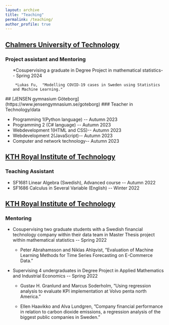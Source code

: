 ```yaml
---
layout: archive
title: "Teaching"
permalink: /teaching/
author_profile: true
---
```


## [Chalmers University of Technology](https://www.chalmers.se/en/)
### Project assistant and Mentoring
<ul>
*Cosupervising a graduate in Degree Project in mathematical statistics-- Spring 2024 

     *Lukas Fu,  "Modelling COVID-19 cases in Sweden using Statistics and Machine Learning."
</ul>
## [JENSEN gymnasium Göteborg](https://www.jensengymnasium.se/goteborg)
### Teacher in Technology/data
<ul>
    <li>Programming 1(Python language) -- Autumn 2023</li> 
    <li>Programming 2 (C# language) -- Autumn 2023</li>
    <li> Webdevelopment 1(HTML and CSS)-- Autumn 2023</li>
    <li> Webdevelopment 2(JavaScript)-- Autumn 2023</li>
    <li> Computer and network technology-- Autumn 2023</li>
    
</ul>

## [KTH Royal Institute of Technology](https://www.kth.se/en)
### Teaching Assistant
<ul>
	<li>SF1681 Linear Algebra (Swedish), Advanced course -- Autumn 2022</li> 
	<li>SF1686 Calculus in Several Variable (English) -- Winter 2022</li>
</ul>

## [KTH Royal Institute of Technology](https://www.kth.se/en)
### Mentoring

* Cosupervising two graduate students with a Swedish financial technology company within their data team in Master Thesis project within mathematical statistics -- Spring 2022

     * Peter Abrahamsson and Niklas Ahlqvist, ”Evaluation of Machine Learning Methods for Time Series Forecasting on E-Commerce Data.”
	
* Supervising 4 undergraduates in Degree Project in Applied Mathematics and Industrial Economics -- Spring 2022

     * Gustav H. Granlund and Marcus Soderholm, ”Using regression analysis to evaluate KPI implementation at Volvo penta north America.”

     * Ellen Haavikko and Alva Lundgren, ”Company financial performance in relation to carbon dioxide emissions, a regression analysis of the biggest public companies in Sweden.”


